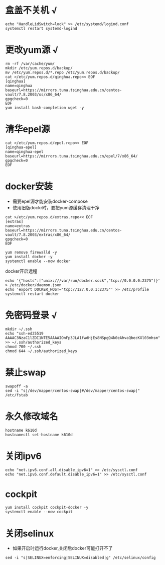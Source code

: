 # 盒盖不关机 √
```
echo "HandleLidSwitch=lock" >> /etc/systemd/logind.conf
systemctl restart systemd-logind
```


# 更改yum源 √
```
rm -rf /var/cache/yum/
mkdir /etc/yum.repos.d/backup/
mv /etc/yum.repos.d/*.repo /etc/yum.repos.d/backup/
cat >/etc/yum.repos.d/qinghua.repo<< EOF
[qinghua]
name=qinghua
baseurl=https://mirrors.tuna.tsinghua.edu.cn/centos-vault/7.8.2003/os/x86_64/
gpgcheck=0
EOF
yum install bash-completion wget -y
```

# 清华epel源
```
cat >/etc/yum.repos.d/epel.repo<< EOF
[qinghua-epel]
name=qinghua-epel
baseurl=https://mirrors.tuna.tsinghua.edu.cn/epel/7/x86_64/
gpgcheck=0
EOF
```

# docker安装
* 需要epel源才能安装docker-compose
* 使用旧版dockr时，要把yum源缓存清理干净
```
cat >/etc/yum.repos.d/extras.repo<< EOF
[extras]
name=extras
baseurl=https://mirrors.tuna.tsinghua.edu.cn/centos-vault/7.8.2003/extras/x86_64/
gpgcheck=0
EOF

yum remove firewalld -y
yum install docker -y
systemctl enable --now docker
```

docker开启远程
```
echo '{"hosts":["unix:///var/run/docker.sock","tcp://0.0.0.0:2375"]}' > /etc/docker/daemon.json
echo 'export DOCKER_HOST="tcp://127.0.0.1:2375"' >> /etc/profile
systemctl restart docker
```

# 免密码登录 √
```
mkdir ~/.ssh
echo "ssh-ed25519 AAAAC3NzaC1lZDI1NTE5AAAAIOnFp3JLA1fwdHjEs8NSpgQ4k0eAhvaQbecKXl03mhsm" >> ~/.ssh/authorized_keys
chmod 700 ~/.ssh
chmod 644 ~/.ssh/authorized_keys
``` 

# 禁止swap
```
swapoff -a
sed -i "s|/dev/mapper/centos-swap|#/dev/mapper/centos-swap|" /etc/fstab
```

# 永久修改域名
```
hostname k610d
hostnamectl set-hostname k610d
```

# 关闭ipv6
```
echo "net.ipv6.conf.all.disable_ipv6=1" >> /etc/sysctl.conf
echo "net.ipv6.conf.default.disable_ipv6=1" >> /etc/sysctl.conf
```

# cockpit
```
yum install cockpit cockpit-docker -y
systemctl enable --now cockpit
```

# 关闭selinux
* 如果开启时运行docker,关闭后docker可能打开不了
```
sed -i "s|SELINUX=enforcing|SELINUX=disabled|g" /etc/selinux/config
```